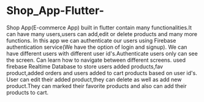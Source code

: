 # Shop_App-Flutter-
Shop App(E-commerce App) built in flutter contain many functionalities.It can have many users,users can add,edit or delete products and many more functions.
In this app we can authenticate our users using Firebase authentication service(We have the option of login and signup).
We can have different users with different user id's.Authenticate users only can see the screen.
Can learn how to navigate between different screens.
used firebase Realtime Database to store users added products,fav product,added orders and users added to cart products based on user id's.
User can edit their added product,they can delete as well as add new product.They can marked their favorite products and also can add their products to cart.
